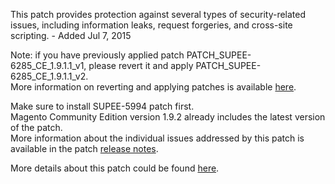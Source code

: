 This patch provides protection against several types of security-related issues, including information leaks, request forgeries, and cross-site scripting. - Added Jul 7, 2015

Note: if you have previously applied patch PATCH_SUPEE-6285_CE_1.9.1.1_v1, please revert it and apply PATCH_SUPEE-6285_CE_1.9.1.1_v2.  
More information on reverting and applying patches is available [here](http://devdocs.magento.com/guides/m1x/other/ht_install-patches.html).

Make sure to install SUPEE-5994 patch first.  
Magento Community Edition version 1.9.2 already includes the latest version of the patch.  
More information about the individual issues addressed by this patch is available in the patch [release notes](http://merch.docs.magento.com/ce/user_guide/Magento_Community_Edition_User_Guide.html#magento/patch-releases-2015.html).

More details about this patch could be found [here](https://magento.com/security/patches/supee-6285).
